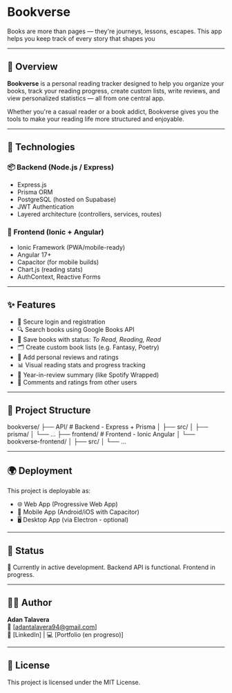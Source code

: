 # Bookverse
Books are more than pages — they're journeys, lessons, escapes. This app helps you keep track of every story that shapes you

---

## 🚀 Overview

**Bookverse** is a personal reading tracker designed to help you organize your books, track your reading progress, create custom lists, write reviews, and view personalized statistics — all from one central app.

Whether you're a casual reader or a book addict, Bookverse gives you the tools to make your reading life more structured and enjoyable.

---

## 🔧 Technologies

### 📦 Backend (Node.js / Express)
- Express.js
- Prisma ORM
- PostgreSQL (hosted on Supabase)
- JWT Authentication
- Layered architecture (controllers, services, routes)

### 🎨 Frontend (Ionic + Angular)
- Ionic Framework (PWA/mobile-ready)
- Angular 17+
- Capacitor (for mobile builds)
- Chart.js (reading stats)
- AuthContext, Reactive Forms

---
## ✨ Features

- 🔐 Secure login and registration
- 🔍 Search books using Google Books API
- 📘 Save books with status: *To Read, Reading, Read*
- 🗂️ Create custom book lists (e.g. Fantasy, Poetry)
- 📝 Add personal reviews and ratings
- 📊 Visual reading stats and progress tracking
- 🔄 Year-in-review summary (like Spotify Wrapped)
- 💬 Comments and ratings from other users

---

## 📁 Project Structure

bookverse/
├── API/ # Backend - Express + Prisma
│ ├── src/
│ ├── prisma/
│ └── ...
├── frontend/ # Frontend - Ionic Angular
│ └── bookverse-frontend/
│ ├── src/
│ └── ...


---

## 🌍 Deployment

This project is deployable as:

- 🌐 Web App (Progressive Web App)
- 📱 Mobile App (Android/iOS with Capacitor)
- 🖥️ Desktop App (via Electron - optional)

---

## 📌 Status

🚧 Currently in active development. Backend API is functional. Frontend in progress.

---

## 👨‍💻 Author

**Adan Talavera**  
📧 [adantalavera94@gmail.com]  
💼 [LinkedIn] | 💻 [Portfolio (en progreso)]  

---

## 📜 License

This project is licensed under the MIT License.
